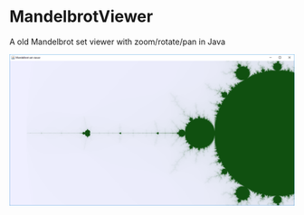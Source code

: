 # MandelbrotViewer

A old Mandelbrot set viewer with zoom/rotate/pan in Java

![Alt text](/screenshots/MandelbrotViewerScreenshot1.PNG?raw=true "Optional Title")
